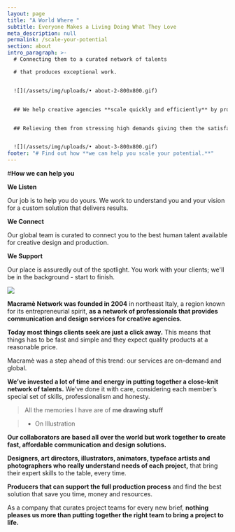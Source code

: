 ```yaml
---
layout: page
title: "A World Where "
subtitle: Everyone Makes a Living Doing What They Love
meta_description: null
permalink: /scale-your-potential
section: about
intro_paragraph: >-
  # Connecting them to a curated network of talents

  # that produces exceptional work.


  ![](/assets/img/uploads/• about-2-800x800.gif)


  ## We help creative agencies **scale quickly and efficiently** by providing experienced talent through a curated network of designers, art directors, and image makers that produces **exceptional design work that save you time and resources.**


  ## Relieving them from stressing high demands giving them the satisfaction of **delivering 100% to their clients requests.**


  ![](/assets/img/uploads/• about-3-800x800.gif)
footer: "# Find out how **we can help you scale your potential.**"
---
```


  #**How we can help you** 

**We Listen** 

Our job is to help you do yours. We work to understand you and your vision for a custom solution that delivers results.

**We Connect** 

Our global team is curated to connect you to the best human talent available for creative design and production.

**We Support** 

Our place is assuredly out of the spotlight. You work with your clients; we'll be in the background - start to finish.

![](/assets/img/uploads/• about-800x800.gif)

**Macramè Network was founded in 2004** in northeast Italy, a region known for its entrepreneurial spirit, **as a network of professionals that provides communication and design services for creative agencies.**

**Today most things clients seek are just a click away.** This means that things has to be fast and simple and they expect quality products at a reasonable price.

Macramè was a step ahead of this trend: our services are on-demand and global.

**We’ve invested a lot of time and energy in putting together a close-knit network of talents.** We’ve done it with care, considering each member’s special set of skills, professionalism and honesty. 


> All the memories I have are of **me drawing stuff**

>

> * On Illustration


**Our collaborators are based all over the world but work together to create fast, affordable communication and design solutions.**

**Designers, art directors, illustrators, animators, typeface artists and photographers who really understand needs of each project,** that bring their expert skills to the table, every time.

**Producers that can support the full production process** and find the best solution that save you time, money and resources.

As a company that curates project teams for every new brief, **nothing pleases us more than putting together the right team to bring a project to life.**